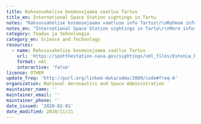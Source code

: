 ```yaml
---
title: Rahvusvahelise kosmosejaama vaatlus Tartus
title_en: International Space Station sightings in Tartu
notes: "Rahvusvahelise kosmosejaama vaatluse info Tartus\r\nRohkem infot: https://spotthestation.nasa.gov/sightings/view.cfm?country=Estonia&region=None&city=Tartu#.XvUCty2w2uo"
notes_en: "International Space Station sightings in Tartu\r\nMore information: https://spotthestation.nasa.gov/sightings/view.cfm?country=Estonia&region=None&city=Tartu#.XvUCty2w2uo"
category: Teadus ja tehnoloogia
category_en: Science and Technology
resources:
  - name: Rahvusvahelise kosmosejaama vaatlus Tartus
    url: 'https://spotthestation.nasa.gov/sightings/xml_files/Estonia_None_Tartu.xml'
    format: xml
    interactive: 'false'
license: OTHER
update_freq: 'http://purl.org/linked-data/sdmx/2009/code#freq-A'
organization: National Aeronautics and Space Administration
maintainer_name: ''
maintainer_email: ''
maintainer_phone: ''
date_issued: '2020-02-01'
date_modified: 2020/11/21
---
```

